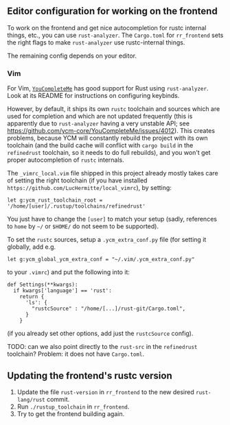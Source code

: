
## Editor configuration for working on the frontend
To work on the frontend and get nice autocompletion for rustc internal things, etc., you can use `rust-analyzer`.
The `Cargo.toml` for `rr_frontend` sets the right flags to make `rust-analyzer` use rustc-internal things.

The remaining config depends on your editor.

### Vim
For Vim, [`YouCompleteMe`](https://github.com/ycm-core/YouCompleteMe) has good support for Rust using `rust-analyzer`.
Look at its README for instructions on configuring keybinds.

However, by default, it ships its own `rustc` toolchain and sources which are used for completion and which are not updated frequently
(this is apparently due to `rust-analyzer` having a very unstable API; see https://github.com/ycm-core/YouCompleteMe/issues/4012).
This creates problems, because YCM will constantly rebuild the project with its own toolchain (and the build cache will conflict with `cargo build` in the `refinedrust` toolchain, so it needs to do full rebuilds),
and you won't get proper autocompletion of `rustc` internals.

The `_vimrc_local.vim` file shipped in this project already mostly takes care of setting the right toolchain (if you have installed `https://github.com/LucHermitte/local_vimrc`), by setting:
```
let g:ycm_rust_toolchain_root = '/home/[user]/.rustup/toolchains/refinedrust'
```
You just have to change the `[user]` to match your setup (sadly, references to `home` by `~/` or `$HOME/` do not seem to be supported).

To set the `rustc` sources, setup a `.ycm_extra_conf.py` file (for setting it globally, add e.g.
```
let g:ycm_global_ycm_extra_conf = "~/.vim/.ycm_extra_conf.py"
```
to your `.vimrc`) and put the following into it:
```
def Settings(**kwargs):
  if kwargs['language'] == 'rust':
    return {
      'ls': {
        "rustcSource" : "/home/[...]/rust-git/Cargo.toml",
      }
    }
```
(if you already set other options, add just the `rustcSource` config).

TODO: can we also point directly to the `rust-src` in the `refinedrust` toolchain? Problem: it does not have `Cargo.toml`.


## Updating the frontend's rustc version
1. Update the file `rust-version` in `rr_frontend` to the new desired `rust-lang/rust` commit.
2. Run `./rustup_toolchain` in `rr_frontend`.
3. Try to get the frontend building again.


